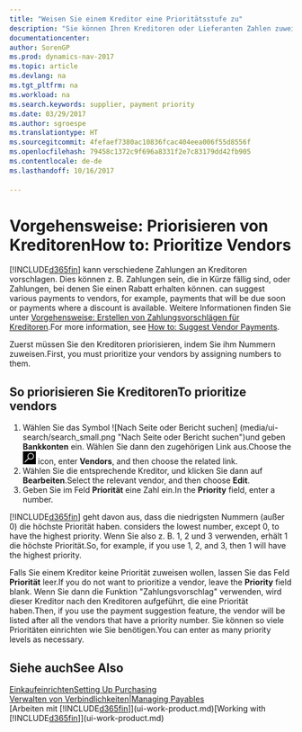 ```yaml
---
title: "Weisen Sie einem Kreditor eine Prioritätsstufe zu"
description: "Sie können Ihren Kreditoren oder Lieferanten Zahlen zuweisen, um sie zu priorisieren und Zahlungsvorschläge in Dynamics NAV zu vereinfachen."
documentationcenter: 
author: SorenGP
ms.prod: dynamics-nav-2017
ms.topic: article
ms.devlang: na
ms.tgt_pltfrm: na
ms.workload: na
ms.search.keywords: supplier, payment priority
ms.date: 03/29/2017
ms.author: sgroespe
ms.translationtype: HT
ms.sourcegitcommit: 4fefaef7380ac10836fcac404eea006f55d8556f
ms.openlocfilehash: 79458c1372c9f696a8331f2e7c83179dd42fb905
ms.contentlocale: de-de
ms.lasthandoff: 10/16/2017

---
```

# <a name="how-to-prioritize-vendors"></a><span data-ttu-id="d5f8d-103">Vorgehensweise: Priorisieren von Kreditoren</span><span class="sxs-lookup"><span data-stu-id="d5f8d-103">How to: Prioritize Vendors</span></span>
[!INCLUDE[d365fin](includes/d365fin_md.md)]<span data-ttu-id="d5f8d-104"> kann verschiedene Zahlungen an Kreditoren vorschlagen. Dies können z. B. Zahlungen sein, die in Kürze fällig sind, oder Zahlungen, bei denen Sie einen Rabatt erhalten können.</span><span class="sxs-lookup"><span data-stu-id="d5f8d-104"> can suggest various payments to vendors, for example, payments that will be due soon or payments where a discount is available.</span></span> <span data-ttu-id="d5f8d-105">Weitere Informationen finden Sie unter [Vorgehensweise: Erstellen von Zahlungsvorschlägen für Kreditoren](payables-how-suggest-vendor-payments.md).</span><span class="sxs-lookup"><span data-stu-id="d5f8d-105">For more information, see [How to: Suggest Vendor Payments](payables-how-suggest-vendor-payments.md).</span></span>

<span data-ttu-id="d5f8d-106">Zuerst müssen Sie den Kreditoren priorisieren, indem Sie ihm Nummern zuweisen.</span><span class="sxs-lookup"><span data-stu-id="d5f8d-106">First, you must prioritize your vendors by assigning numbers to them.</span></span>

## <a name="to-prioritize-vendors"></a><span data-ttu-id="d5f8d-107">So priorisieren Sie Kreditoren</span><span class="sxs-lookup"><span data-stu-id="d5f8d-107">To prioritize vendors</span></span>
1. <span data-ttu-id="d5f8d-108">Wählen Sie das Symbol ![Nach Seite oder Bericht suchen] (media/ui-search/search_small.png "Nach Seite oder Bericht suchen")und geben **Bankkonten** ein. Wählen Sie dann den zugehörigen Link aus.</span><span class="sxs-lookup"><span data-stu-id="d5f8d-108">Choose the ![Search for Page or Report](media/ui-search/search_small.png "Search for Page or Report icon") icon, enter **Vendors**, and then choose the related link.</span></span>
2. <span data-ttu-id="d5f8d-109">Wählen Sie die entsprechende Kreditor, und klicken Sie dann auf **Bearbeiten**.</span><span class="sxs-lookup"><span data-stu-id="d5f8d-109">Select the relevant vendor, and then choose **Edit**.</span></span>
3. <span data-ttu-id="d5f8d-110">Geben Sie im Feld **Priorität** eine Zahl ein.</span><span class="sxs-lookup"><span data-stu-id="d5f8d-110">In the **Priority** field, enter a number.</span></span>

[!INCLUDE[d365fin](includes/d365fin_md.md)]<span data-ttu-id="d5f8d-111"> geht davon aus, dass die niedrigsten Nummern (außer 0) die höchste Priorität haben.</span><span class="sxs-lookup"><span data-stu-id="d5f8d-111"> considers the lowest number, except 0, to have the highest priority.</span></span> <span data-ttu-id="d5f8d-112">Wenn Sie also z. B. 1, 2 und 3 verwenden, erhält 1 die höchste Priorität.</span><span class="sxs-lookup"><span data-stu-id="d5f8d-112">So, for example, if you use 1, 2, and 3, then 1 will have the highest priority.</span></span>

<span data-ttu-id="d5f8d-113">Falls Sie einem Kreditor keine Priorität zuweisen wollen, lassen Sie das Feld **Priorität** leer.</span><span class="sxs-lookup"><span data-stu-id="d5f8d-113">If you do not want to prioritize a vendor, leave the **Priority** field blank.</span></span> <span data-ttu-id="d5f8d-114">Wenn Sie dann die Funktion "Zahlungsvorschlag" verwenden, wird dieser Kreditor nach den Kreditoren aufgeführt, die eine Priorität haben.</span><span class="sxs-lookup"><span data-stu-id="d5f8d-114">Then, if you use the payment suggestion feature, the vendor will be listed after all the vendors that have a priority number.</span></span> <span data-ttu-id="d5f8d-115">Sie können so viele Prioritäten einrichten wie Sie benötigen.</span><span class="sxs-lookup"><span data-stu-id="d5f8d-115">You can enter as many priority levels as necessary.</span></span>

## <a name="see-also"></a><span data-ttu-id="d5f8d-116">Siehe auch</span><span class="sxs-lookup"><span data-stu-id="d5f8d-116">See Also</span></span>
[<span data-ttu-id="d5f8d-117">Einkaufeinrichten</span><span class="sxs-lookup"><span data-stu-id="d5f8d-117">Setting Up Purchasing</span></span>](purchasing-setup-purchasing.md)  
[<span data-ttu-id="d5f8d-118">Verwalten von Verbindlichkeiten|</span><span class="sxs-lookup"><span data-stu-id="d5f8d-118">Managing Payables</span></span>](payables-manage-payables.md)  
<span data-ttu-id="d5f8d-119">[Arbeiten mit [!INCLUDE[d365fin](includes/d365fin_md.md)]](ui-work-product.md)</span><span class="sxs-lookup"><span data-stu-id="d5f8d-119">[Working with [!INCLUDE[d365fin](includes/d365fin_md.md)]](ui-work-product.md)</span></span>

